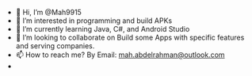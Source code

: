 - 👋 Hi, I’m @Mah9915
- 👀 I’m interested in programming and build APKs
- 🌱 I’m currently learning Java, C#, and Android Studio
- 💞️ I’m looking to collaborate on Build some Apps with specific features and serving companies.
- 📫 How to reach me? By Email: mah.abdelrahman@outlook.com
-  

<!---
Mah9915/Mah9915 is a ✨ special ✨ repository because its `README.md` (this file) appears on your GitHub profile.
You can click the Preview link to take a look at your changes.
--->
